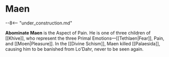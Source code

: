 # Maen

--8<-- "under_construction.md"

**Abominate Maen** is the Aspect of Pain. He is one of three children of [[Khive]], who represent the three Primal Emotions—[[Tethlaen|Fear]], Pain, and [[Moen|Pleasure]]. In the [[Divine Schism]], Maen killed [[Palaesida]], causing him to be banished from Lo'Dahr, never to be seen again.